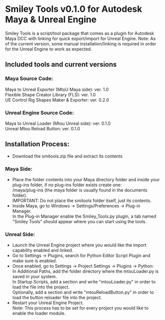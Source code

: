 # Smiley Tools v0.1.0 for Autodesk Maya & Unreal Engine

Smiley Tools is a script/tool package that comes as a plugin for Autodesk Maya DCC with linking for quick export/import for Unreal Engine.
Note: As of the current version, some manual installation/linking is required in order for the Unreal Engine to work as expected. 

## Included tools and current versions
### Maya Source Code:
Maya to Unreal Exporter (MtoU Maya side): ver. 1.0<br />
Flexible Shape Creator Library (FLS): ver. 1.0<br />
UE Control Rig Shapes Maker & Exporter: ver. 0.2.0<br />

### Unreal Engine Source Code:
Maya to Unreal Loader (Mtou Unreal side): ver. 0.1.0<br />
Unreal Mtou Reload Button: ver. 0.1.0<br />

## Installation Process:
- Download the smitools.zip file and extract its contents
### Maya Side:
- Place the folder contents into your Maya directory folder and inside your plug-ins folder, if no plug-ins folder exists create one: <br />
  /maya/plug-ins (the maya folder is usually found in the documents folder).<br />
  IMPORTANT: Do not place the smitools folder itself, just its contents.
- Inside Maya, go to Windows -> Settings/Preferences -> Plug-in Manager.<br />
  In the Plug-in Manager enable the Smiley_Tools.py plugin, a tab named "Smiley Tools" should appear where you can start using the tools.
### Unreal Side:
- Launch the Unreal Engine project where you would like the import capability enabled and linked.
- Go to Settings -> Plugins, search for Python Editor Script Plugin and make sure is enabled.
- Once enabled, go to Settings -> Project Settings -> Plugins -> Python:<br />
  In Additional Paths, add the folder directory where the mtouLoader.py is saved in your system.<br />
  In Startup Scripts, add a section and write "mtouLoader.py" in order to load the file into the project.<br />
  Optionally, add a section and write "mtouReloadButton.py" in order to load the button reloader file into the project.<br />
- Restart your Unreal Engine Project.<br />
Note: This process has to be set for every project you would like to enable the loader module.
